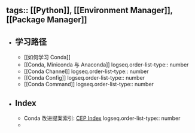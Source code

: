 tags:: [[Python]], [[Environment Manager]], [[Package Manager]] 
---

- ## 学习路径
	- [[如何学习 Conda]]
	- [[Conda, Miniconda 与 Anaconda]]
	  logseq.order-list-type:: number
	- [[Conda Channel]]
	  logseq.order-list-type:: number
	- [[Conda Config]]
	  logseq.order-list-type:: number
	- [[Conda Command]]
	  logseq.order-list-type:: number
- ## Index
	- Conda 改进提案索引: [CEP Index](https://conda.org/learn/ceps)
	  logseq.order-list-type:: number
	-